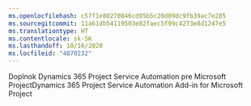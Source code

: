 ```yaml
---
ms.openlocfilehash: c57f1e80270846cd05b5c20d09dc9fb39ac7e285
ms.sourcegitcommit: 11a61db54119503e82faec5f99c4273e8d1247e5
ms.translationtype: HT
ms.contentlocale: sk-SK
ms.lasthandoff: 10/16/2020
ms.locfileid: "4070232"
---
```

<span data-ttu-id="49520-101">Doplnok Dynamics 365 Project Service Automation pre Microsoft Project</span><span class="sxs-lookup"><span data-stu-id="49520-101">Dynamics 365 Project Service Automation Add-in for Microsoft Project</span></span>